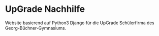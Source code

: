 # UpGrade Nachhilfe
Website basierend auf Python3 Django für die UpGrade Schülerfirma des Georg-Büchner-Gymnasiums.
